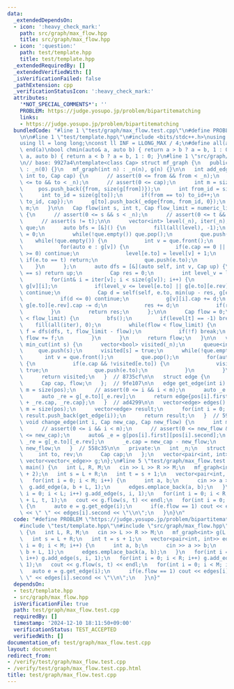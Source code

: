 ```yaml
---
data:
  _extendedDependsOn:
  - icon: ':heavy_check_mark:'
    path: src/graph/max_flow.hpp
    title: src/graph/max_flow.hpp
  - icon: ':question:'
    path: test/template.hpp
    title: test/template.hpp
  _extendedRequiredBy: []
  _extendedVerifiedWith: []
  _isVerificationFailed: false
  _pathExtension: cpp
  _verificationStatusIcon: ':heavy_check_mark:'
  attributes:
    '*NOT_SPECIAL_COMMENTS*': ''
    PROBLEM: https://judge.yosupo.jp/problem/bipartitematching
    links:
    - https://judge.yosupo.jp/problem/bipartitematching
  bundledCode: "#line 1 \"test/graph/max_flow.test.cpp\"\n#define PROBLEM \"https://judge.yosupo.jp/problem/bipartitematching\"\
    \n\n#line 1 \"test/template.hpp\"\n#include <bits/stdc++.h>\nusing namespace std;\n\
    using ll = long long;\nconst ll INF = LLONG_MAX / 4;\n#define all(a) begin(a),\
    \ end(a)\nbool chmin(auto& a, auto b) { return a > b ? a = b, 1 : 0; }\nbool chmax(auto&\
    \ a, auto b) { return a < b ? a = b, 1 : 0; }\n#line 1 \"src/graph/max_flow.hpp\"\
    \n// base: 9927a4\ntemplate<class Cap> struct mf_graph {\n   public:\n   mf_graph()\
    \ : _n(0) {}\n   mf_graph(int n) : _n(n), g(n) {}\n\n   int add_edge(int from,\
    \ int to, Cap cap) {\n      // assert(0 <= from && from < _n);\n      // assert(0\
    \ <= to && to < _n);\n      // assert(0 <= cap);\n      int m = size(pos);\n \
    \     pos.push_back({from, size(g[from])});\n      int from_id = size(g[from]);\n\
    \      int to_id = size(g[to]);\n      if(from == to) to_id++;\n      g[from].push_back(_edge{to,\
    \ to_id, cap});\n      g[to].push_back(_edge{from, from_id, 0});\n      return\
    \ m;\n   }\n\n   Cap flow(int s, int t, Cap flow_limit = numeric_limits<Cap>::max())\
    \ {\n      // assert(0 <= s && s < _n);\n      // assert(0 <= t && t < _n);\n\
    \      // assert(s != t);\n\n      vector<int> level(_n), iter(_n);\n      queue<int>\
    \ que;\n      auto bfs = [&]() {\n         fill(all(level), -1);\n         level[s]\
    \ = 0;\n         while(!que.empty()) que.pop();\n         que.push(s);\n     \
    \    while(!que.empty()) {\n            int v = que.front();\n            que.pop();\n\
    \            for(auto e : g[v]) {\n               if(e.cap == 0 || level[e.to]\
    \ >= 0) continue;\n               level[e.to] = level[v] + 1;\n              \
    \ if(e.to == t) return;\n               que.push(e.to);\n            }\n     \
    \    }\n      };\n      auto dfs = [&](auto self, int v, Cap up) {\n         if(v\
    \ == s) return up;\n         Cap res = 0;\n         int level_v = level[v];\n\
    \         for(int& i = iter[v]; i < size(g[v]); i++) {\n            _edge& e =\
    \ g[v][i];\n            if(level_v <= level[e.to] || g[e.to][e.rev].cap == 0)\
    \ continue;\n            Cap d = self(self, e.to, min(up - res, g[e.to][e.rev].cap));\n\
    \            if(d <= 0) continue;\n            g[v][i].cap += d;\n           \
    \ g[e.to][e.rev].cap -= d;\n            res += d;\n            if(res == up) break;\n\
    \         }\n         return res;\n      };\n\n      Cap flow = 0;\n      while(flow\
    \ < flow_limit) {\n         bfs();\n         if(level[t] == -1) break;\n     \
    \    fill(all(iter), 0);\n         while(flow < flow_limit) {\n            Cap\
    \ f = dfs(dfs, t, flow_limit - flow);\n            if(!f) break;\n           \
    \ flow += f;\n         }\n      }\n      return flow;\n   }\n\n   vector<bool>\
    \ min_cut(int s) {\n      vector<bool> visited(_n);\n      queue<int> que;\n \
    \     que.push(s);\n      visited[s] = true;\n      while(!que.empty()) {\n  \
    \       int v = que.front();\n         que.pop();\n         for(auto e : g[v])\
    \ {\n            if(e.cap && !visited[e.to]) {\n               visited[e.to] =\
    \ true;\n               que.push(e.to);\n            }\n         }\n      }\n\
    \      return visited;\n   }  // 8735cf\n\n   struct edge {\n      int from, to;\n\
    \      Cap cap, flow;\n   };  // 9fe107\n\n   edge get_edge(int i) {\n      int\
    \ m = size(pos);\n      // assert(0 <= i && i < m);\n      auto _e = g[pos[i].first][pos[i].second];\n\
    \      auto _re = g[_e.to][_e.rev];\n      return edge{pos[i].first, _e.to, _e.cap\
    \ + _re.cap, _re.cap};\n   }  // ad4299\n\n   vector<edge> edges() {\n      int\
    \ m = size(pos);\n      vector<edge> result;\n      for(int i = 0; i < m; i++)\
    \ result.push_back(get_edge(i));\n      return result;\n   }  // 5948b8\n\n  \
    \ void change_edge(int i, Cap new_cap, Cap new_flow) {\n      int m = size(pos);\n\
    \      // assert(0 <= i && i < m);\n      // assert(0 <= new_flow && new_flow\
    \ <= new_cap);\n      auto& _e = g[pos[i].first][pos[i].second];\n      auto&\
    \ _re = g[_e.to][_e.rev];\n      _e.cap = new_cap - new_flow;\n      _re.cap =\
    \ new_flow;\n   }  // 558c35\n\n   private:\n   int _n;\n   struct _edge {\n \
    \     int to, rev;\n      Cap cap;\n   };\n   vector<pair<int, int>> pos;\n  \
    \ vector<vector<_edge>> g;\n};\n#line 5 \"test/graph/max_flow.test.cpp\"\n\nint\
    \ main() {\n   int L, R, M;\n   cin >> L >> R >> M;\n   mf_graph<int> g(L + R\
    \ + 2);\n   int s = L + R;\n   int t = s + 1;\n   vector<pair<int, int>> edges;\n\
    \   for(int i = 0; i < M; i++) {\n      int a, b;\n      cin >> a >> b;\n    \
    \  g.add_edge(a, b + L, 1);\n      edges.emplace_back(a, b);\n   }\n   for(int\
    \ i = 0; i < L; i++) g.add_edge(s, i, 1);\n   for(int i = 0; i < R; i++) g.add_edge(i\
    \ + L, t, 1);\n   cout << g.flow(s, t) << endl;\n   for(int i = 0; i < M; i++)\
    \ {\n      auto e = g.get_edge(i);\n      if(e.flow == 1) cout << edges[i].first\
    \ << \" \" << edges[i].second << \"\\n\";\n   }\n}\n"
  code: "#define PROBLEM \"https://judge.yosupo.jp/problem/bipartitematching\"\n\n\
    #include \"test/template.hpp\"\n#include \"src/graph/max_flow.hpp\"\n\nint main()\
    \ {\n   int L, R, M;\n   cin >> L >> R >> M;\n   mf_graph<int> g(L + R + 2);\n\
    \   int s = L + R;\n   int t = s + 1;\n   vector<pair<int, int>> edges;\n   for(int\
    \ i = 0; i < M; i++) {\n      int a, b;\n      cin >> a >> b;\n      g.add_edge(a,\
    \ b + L, 1);\n      edges.emplace_back(a, b);\n   }\n   for(int i = 0; i < L;\
    \ i++) g.add_edge(s, i, 1);\n   for(int i = 0; i < R; i++) g.add_edge(i + L, t,\
    \ 1);\n   cout << g.flow(s, t) << endl;\n   for(int i = 0; i < M; i++) {\n   \
    \   auto e = g.get_edge(i);\n      if(e.flow == 1) cout << edges[i].first << \"\
    \ \" << edges[i].second << \"\\n\";\n   }\n}"
  dependsOn:
  - test/template.hpp
  - src/graph/max_flow.hpp
  isVerificationFile: true
  path: test/graph/max_flow.test.cpp
  requiredBy: []
  timestamp: '2024-12-10 18:11:50+09:00'
  verificationStatus: TEST_ACCEPTED
  verifiedWith: []
documentation_of: test/graph/max_flow.test.cpp
layout: document
redirect_from:
- /verify/test/graph/max_flow.test.cpp
- /verify/test/graph/max_flow.test.cpp.html
title: test/graph/max_flow.test.cpp
---
```


